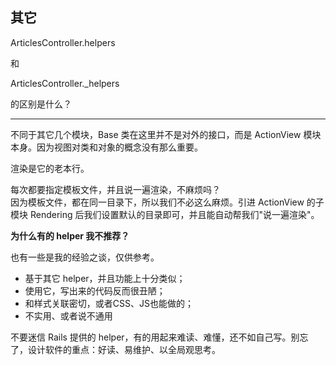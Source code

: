 ## 其它

ArticlesController.helpers

和

ArticlesController._helpers

的区别是什么？

---

不同于其它几个模块，Base 类在这里并不是对外的接口，而是 ActionView 模块本身。因为视图对类和对象的概念没有那么重要。

渲染是它的老本行。

每次都要指定模板文件，并且说一遍渲染，不麻烦吗？<br>
因为模板文件，都在同一目录下，所以我们不必这么麻烦。引进 ActionView 的子模块 Rendering 后我们设置默认的目录即可，并且能自动帮我们"说一遍渲染"。

**为什么有的 helper 我不推荐？**

也有一些是我的经验之谈，仅供参考。

- 基于其它 helper，并且功能上十分类似；
- 使用它，写出来的代码反而很丑陋；
- 和样式关联密切，或者CSS、JS也能做的；
- 不实用、或者说不通用

不要迷信 Rails 提供的 helper，有的用起来难读、难懂，还不如自己写。别忘了，设计软件的重点：好读、易维护、以全局观思考。

